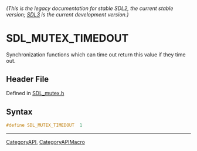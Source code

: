 ###### (This is the legacy documentation for stable SDL2, the current stable version; [SDL3](https://wiki.libsdl.org/SDL3/) is the current development version.)
# SDL_MUTEX_TIMEDOUT

Synchronization functions which can time out return this value if they time out.

## Header File

Defined in [SDL_mutex.h](https://github.com/libsdl-org/SDL/blob/SDL2/include/SDL_mutex.h)

## Syntax

```c
#define SDL_MUTEX_TIMEDOUT  1
```

----
[CategoryAPI](CategoryAPI), [CategoryAPIMacro](CategoryAPIMacro)

